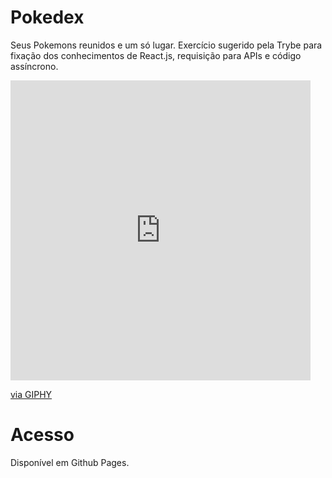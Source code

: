 # Pokedex
Seus Pokemons reunidos e um só lugar. Exercício sugerido pela Trybe para fixação dos conhecimentos de React.js, requisição para APIs e código assíncrono.
<iframe src="https://giphy.com/embed/eJ3mWeALMqorzzI7Ze" width="480" height="480" frameBorder="0" class="giphy-embed" allowFullScreen></iframe><p><a href="https://giphy.com/gifs/Gamepolis-pikachu-kaiju-gamepolis-eJ3mWeALMqorzzI7Ze">via GIPHY</a></p>

# Acesso

Disponível em Github Pages.
